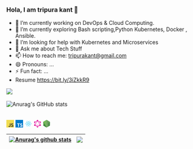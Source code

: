 ### Hola, I am tripura kant 👋

- 🔭 I’m currently working on DevOps & Cloud Computing.
- 🌱 I’m currently exploring Bash scripting,Python Kubernetes, Docker , Ansible.
- 🤔 I’m looking for help with Kubernetes and Microservices
- 💬 Ask me about Tech Stuff
- 📫 How to reach me: tripurakant@gmail.com
- 😄 Pronouns: ...
- ⚡ Fun fact: ...
- Resume https://bit.ly/3iZkkR9








<img src="https://github-readme-stats.vercel.app/api?username=tripura-kant&count_private=true&&show_icons=true&title_color=ffffff&icon_color=bb2acf&text_color=daf7dc&bg_color=151515">




![Anurag's GitHub stats](https://github-readme-stats.vercel.app/api?username=tripura-kant&show_icons=true&theme=dark)



######
<code><img height="20" alt="javascript" src="https://raw.githubusercontent.com/github/explore/80688e429a7d4ef2fca1e82350fe8e3517d3494d/topics/javascript/javascript.png"></code>
<code><img height="20" alt="typescript" src="https://raw.githubusercontent.com/github/explore/80688e429a7d4ef2fca1e82350fe8e3517d3494d/topics/typescript/typescript.png"></code>
<code><img height="20" alt="react" src="https://raw.githubusercontent.com/github/explore/80688e429a7d4ef2fca1e82350fe8e3517d3494d/topics/react/react.png"></code>
<code><img height="20" alt="graphql" src="https://raw.githubusercontent.com/github/explore/5c058a388828bb5fde0bcafd4bc867b5bb3f26f3/topics/graphql/graphql.png"></code>
<code><img height="20" alt="nodejs" src="https://raw.githubusercontent.com/github/explore/80688e429a7d4ef2fca1e82350fe8e3517d3494d/topics/nodejs/nodejs.png"></code>    


| <a href="https://github.com/tripura-kant/github-readme-stats"><img align="center" src="https://github-readme-stats.vercel.app/api?username=tripura-kant&show_icons=true&include_all_commits=true&theme=buefy&hide_border=true" alt="Anurag's github stats" /></a> | <a href="https://github.com/tripura-kant/github-readme-stats"><img align="center" src="https://github-readme-stats.vercel.app/api/top-langs/?username=tripura-kant&layout=compact&theme=buefy&hide_border=true" /></a> |
| ------------- | ------------- |





